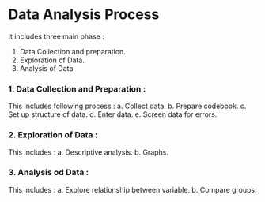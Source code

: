 # Data Analysis Process
It includes three main phase :
1. Data Collection and preparation.
2. Exploration of Data.
3. Analysis of Data

### 1. Data Collection and Preparation :
This includes following process :
a. Collect data.
b. Prepare codebook.
c. Set up structure of data.
d. Enter data.
e. Screen data for errors.

### 2. Exploration of Data :
This includes :
a. Descriptive analysis.
b. Graphs. 

### 3. Analysis od Data :
This includes :
a. Explore relationship between variable.
b. Compare groups.

